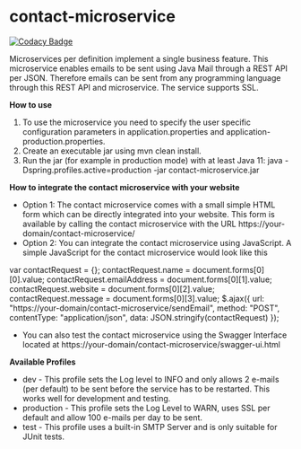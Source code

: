 # contact-microservice

[![Codacy Badge](https://api.codacy.com/project/badge/Grade/c6966f0291de4fada794ac4d7b32dedf)](https://app.codacy.com/manual/dave_33/contact-microservice?utm_source=github.com&utm_medium=referral&utm_content=daveajlee/contact-microservice&utm_campaign=Badge_Grade_Dashboard)

Microservices per definition implement a single business feature. This microservice enables emails to be sent using Java Mail through a REST API per JSON. Therefore emails can be sent from any programming language through this REST API and microservice. The service supports SSL.

**How to use**

1.  To use the microservice you need to specify the user specific configuration parameters in application.properties and application-production.properties.
2.  Create an executable jar using mvn clean install.
3.  Run the jar (for example in production mode) with at least Java 11: java -Dspring.profiles.active=production -jar contact-microservice.jar

**How to integrate the contact microservice with your website**
*    Option 1: The contact microservice comes with a small simple HTML form which can be directly integrated into your website. This form is available by calling the contact microservice with the URL https://your-domain/contact-microservice/
*    Option 2: You can integrate the contact microservice using JavaScript. A simple JavaScript for the contact microservice would look like this

var contactRequest = {};
contactRequest.name = document.forms[0][0].value;
contactRequest.emailAddress = document.forms[0][1].value;
contactRequest.website = document.forms[0][2].value;
contactRequest.message = document.forms[0][3].value;
$.ajax({
     url: "https://your-domain/contact-microservice/sendEmail",
     method: "POST",
     contentType: "application/json",
     data: JSON.stringify(contactRequest)
});

*  You can also test the contact microservice using the Swagger Interface located at https://your-domain/contact-microservice/swagger-ui.html

**Available Profiles**
*    dev - This profile sets the Log level to INFO and only allows 2 e-mails (per default) to be sent before the service has to be restarted. This works well for development and testing.
*    production - This profile sets the Log Level to WARN, uses SSL per default and allow 100 e-mails per day to be sent.
*    test - This profile uses a built-in SMTP Server and is only suitable for JUnit tests.
